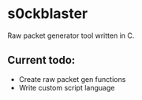 # s0ckblaster
Raw packet generator tool written in C.

## Current todo:
- Create raw packet gen functions
- Write custom script language
